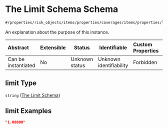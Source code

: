 # The Limit Schema Schema

```txt
#/properties/risk_objects/items/properties/coverages/items/properties/limit#/properties/risk_objects/items/properties/coverages/items/properties/limit
```

An explanation about the purpose of this instance.


| Abstract            | Extensible | Status         | Identifiable            | Custom Properties | Additional Properties | Access Restrictions | Defined In                                                                  |
| :------------------ | ---------- | -------------- | ----------------------- | :---------------- | --------------------- | ------------------- | --------------------------------------------------------------------------- |
| Can be instantiated | No         | Unknown status | Unknown identifiability | Forbidden         | Allowed               | none                | [quotes.schema.json\*](../../out/quotes.schema.json "open original schema") |

## limit Type

`string` ([The Limit Schema](quotes-properties-the-risk_objects-schema-the-items-schema-properties-the-coverages-schema-the-items-schema-properties-the-limit-schema.md))

## limit Examples

```json
"1.00000"
```
